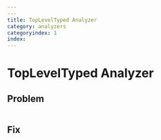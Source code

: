 ```yaml
---
---
title: TopLevelTyped Analyzer
category: analyzers
categoryindex: 1
index: 
---
```


# TopLevelTyped Analyzer

## Problem

```fsharp

```

## Fix

```fsharp

```
